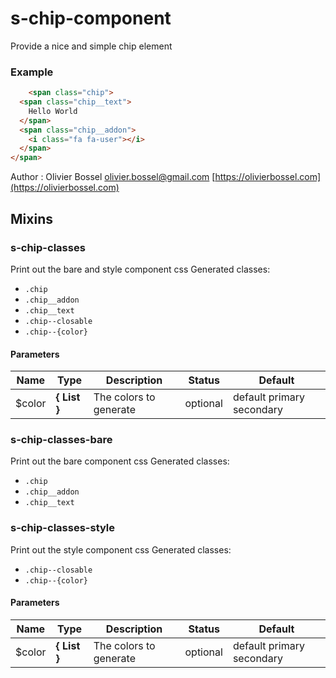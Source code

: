 # s-chip-component

Provide a nice and simple chip element


### Example
```html
	<span class="chip">
  <span class="chip__text">
    Hello World
  </span>
  <span class="chip__addon">
    <i class="fa fa-user"></i>
  </span>
</span>
```
Author : Olivier Bossel [olivier.bossel@gmail.com](mailto:olivier.bossel@gmail.com) [https://olivierbossel.com](https://olivierbossel.com)


## Mixins


### s-chip-classes

Print out the bare and style component css
Generated classes:
- `.chip`
- `.chip__addon`
- `.chip__text`
- `.chip--closable`
- `.chip--{color}`


#### Parameters
Name  |  Type  |  Description  |  Status  |  Default
------------  |  ------------  |  ------------  |  ------------  |  ------------
$color  |  **{ List<Color> }**  |  The colors to generate  |  optional  |  default primary secondary


### s-chip-classes-bare

Print out the bare component css
Generated classes:
- `.chip`
- `.chip__addon`
- `.chip__text`


### s-chip-classes-style

Print out the style component css
Generated classes:
- `.chip--closable`
- `.chip--{color}`


#### Parameters
Name  |  Type  |  Description  |  Status  |  Default
------------  |  ------------  |  ------------  |  ------------  |  ------------
$color  |  **{ List<Color> }**  |  The colors to generate  |  optional  |  default primary secondary